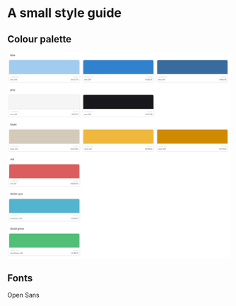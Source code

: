 # A small style guide

## Colour palette

![The colour palette for this project](colour_palette.png)

## Fonts

Open Sans
